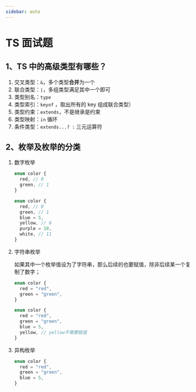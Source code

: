 ```yaml
---
sidebar: auto
---
```


# TS 面试题

## 1、TS 中的高级类型有哪些？

1. 交叉类型：`&`，多个类型**合并**为一个
2. 联合类型：`|`，多组类型满足其中一个即可
3. 类型别名：`type`
4. 类型索引：`keyof` ，取出所有的 key 组成联合类型）
5. 类型约束：`extends`，不是继承是约束
6. 类型映射：`in` 循环
7. 条件类型：`extends...? :` 三元运算符

## 2、枚举及枚举的分类

1. 数字枚举

   ```typescript
   enum color {
     red, // 0
     green, // 1
   }

   enum color {
     red, // 0
     green, // 1
     blue = 5,
     yellow, // 6
     purple = 10,
     white, // 11
   }
   ```

2. 字符串枚举

   如果其中一个枚举值设为了字符串，那么后续的也要赋值，除非后续某一个复制了数字；

   ```typescript
   enum color {
     red = "red",
     green = "green",
   }

   enum color {
     red = "red",
     green = "green",
     blue = 5,
     yellow, // yellow不需要赋值
   }
   ```

3. 异构枚举

   ```typescript
   enum color {
     red = "red",
     green = "green",
     blue = 5,
   }
   ```
